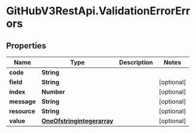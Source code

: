 # GitHubV3RestApi.ValidationErrorErrors

## Properties

Name | Type | Description | Notes
------------ | ------------- | ------------- | -------------
**code** | **String** |  | 
**field** | **String** |  | [optional] 
**index** | **Number** |  | [optional] 
**message** | **String** |  | [optional] 
**resource** | **String** |  | [optional] 
**value** | [**OneOfstringintegerarray**](OneOfstringintegerarray.md) |  | [optional] 


